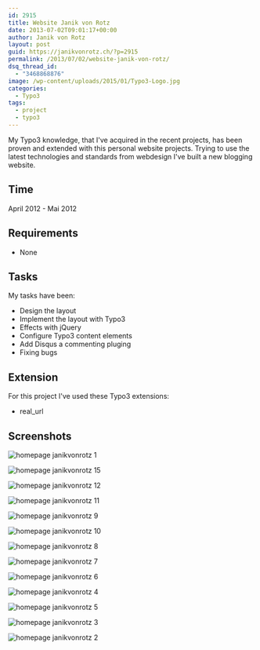```yaml
---
id: 2915
title: Website Janik von Rotz
date: 2013-07-02T09:01:17+00:00
author: Janik von Rotz
layout: post
guid: https://janikvonrotz.ch/?p=2915
permalink: /2013/07/02/website-janik-von-rotz/
dsq_thread_id:
  - "3468868876"
image: /wp-content/uploads/2015/01/Typo3-Logo.jpg
categories:
  - Typo3
tags:
  - project
  - typo3
---
```

My Typo3 knowledge, that I've acquired in the recent projects, has been proven and extended with this personal website projects. Trying to use the latest technologies and standards from webdesign I've built a new blogging website.
<!--more-->
## Time

April 2012 - Mai 2012

## Requirements

* None

## Tasks

My tasks have been:

* Design the layout
* Implement the layout with Typo3
* Effects with jQuery
* Configure Typo3 content elements
* Add Disqus a commenting pluging
* Fixing bugs

## Extension

For this project I've used these Typo3 extensions:

* real_url

## Screenshots

![homepage janikvonrotz 1](/wp-content/uploads/2013/07/homepage-janikvonrotz-1.png)

![homepage janikvonrotz 15](/wp-content/uploads/2013/07/homepage-janikvonrotz-15.png)

![homepage janikvonrotz 12](/wp-content/uploads/2013/07/homepage-janikvonrotz-12-1024x486.png)

![homepage janikvonrotz 11](/wp-content/uploads/2013/07/homepage-janikvonrotz-11-1024x390.png)

![homepage janikvonrotz 9](/wp-content/uploads/2013/07/homepage-janikvonrotz-9.png)

![homepage janikvonrotz 10](/wp-content/uploads/2013/07/homepage-janikvonrotz-10-1024x784.png)

![homepage janikvonrotz 8](/wp-content/uploads/2013/07/homepage-janikvonrotz-8.png)

![homepage janikvonrotz 7](/wp-content/uploads/2013/07/homepage-janikvonrotz-7.png)

![homepage janikvonrotz 6](/wp-content/uploads/2013/07/homepage-janikvonrotz-6.png)

![homepage janikvonrotz 4](/wp-content/uploads/2013/07/homepage-janikvonrotz-4.png)

![homepage janikvonrotz 5](/wp-content/uploads/2013/07/homepage-janikvonrotz-5.png)

![homepage janikvonrotz 3](/wp-content/uploads/2013/07/homepage-janikvonrotz-3.png)

![homepage janikvonrotz 2](/wp-content/uploads/2013/07/homepage-janikvonrotz-2.png)